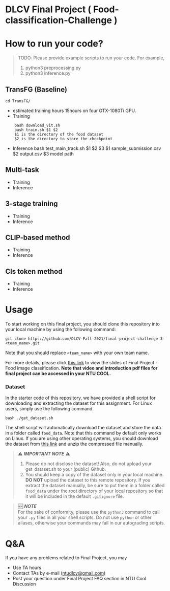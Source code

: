 # DLCV Final Project ( Food-classification-Challenge )

# How to run your code?
> TODO: Please provide example scripts to run your code. For example, 
> 1. python3 preprocessing.py <Path to Blood_data>
> 2. python3 inference.py <Path to the output csv file>

## TransFG (Baseline)
    cd TransFG/
- estimated training hours
    15hours on four GTX-1080Ti GPU.
- Training
```
    bash download_vit.sh
    bash train.sh $1 $2
    $1 is the directory of the food dataset
    $2 is the directory to store the checkpoint
```
- Inference
    bash test_main_track.sh $1 $2 $3
    $1 sample_submission.csv
    $2 output.csv
    $3 model path

## Multi-task
- Training
- Inference

## 3-stage training
- Training
- Inference

## CLIP-based method
- Training
- Inference
    
## Cls token method
- Training
- Inference
    
# Usage
To start working on this final project, you should clone this repository into your local machine by using the following command:

    git clone https://github.com/DLCV-Fall-2021/final-project-challenge-3-<team_name>.git
Note that you should replace `<team_name>` with your own team name.

For more details, please click [this link](https://drive.google.com/drive/folders/13PQuQv4dllmdlA7lJNiLDiZ7gOxge2oJ?usp=sharing) to view the slides of Final Project - Food image classification. **Note that video and introduction pdf files for final project can be accessed in your NTU COOL.**

### Dataset
In the starter code of this repository, we have provided a shell script for downloading and extracting the dataset for this assignment. For Linux users, simply use the following command.

    bash ./get_dataset.sh
The shell script will automatically download the dataset and store the data in a folder called `food_data`. Note that this command by default only works on Linux. If you are using other operating systems, you should download the dataset from [this link](https://drive.google.com/file/d/1IYWPK8h9FWyo0p4-SCAatLGy0l5omQaw/view?usp=sharing) and unzip the compressed file manually.

> ⚠️ ***IMPORTANT NOTE*** ⚠️  
> 1. Please do not disclose the dataset! Also, do not upload your get_dataset.sh to your (public) Github.
> 2. You should keep a copy of the dataset only in your local machine. **DO NOT** upload the dataset to this remote repository. If you extract the dataset manually, be sure to put them in a folder called `food_data` under the root directory of your local repository so that it will be included in the default `.gitignore` file.

> 🆕 ***NOTE***  
> For the sake of conformity, please use the `python3` command to call your `.py` files in all your shell scripts. Do not use `python` or other aliases, otherwise your commands may fail in our autograding scripts.

# Q&A
If you have any problems related to Final Project, you may
- Use TA hours
- Contact TAs by e-mail ([ntudlcv@gmail.com](mailto:ntudlcv@gmail.com))
- Post your question under Final Project FAQ section in NTU Cool Discussion
